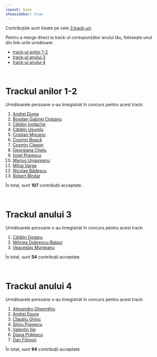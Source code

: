 ```yaml
---
layout: base
showsidebar: true
---
```


Contribuțiile sunt listate pe cele [3 track-uri][reg].

Pentru a merge direct la track-ul corespunzător anului tău, folosește unul din
link-urile următoare:

* [track-ul anilor 1-2](#trackul_anilor_12)
* [track-ul anului 3](#trackul_anului_3)
* [track-ul anului 4](#trackul_anului_4)

<div id="end">&nbsp;</div>

# Trackul anilor 1-2

Următoarele persoane s-au înregistrat în concurs pentru acest track:

1. [Andrei Duma][andrei-duma]
2. [Bogdan Gabriel Ciobanu][bogdan-gabriel-ciobanu]
3. [Cătălin Iordache][catalin-iordache]
4. [Cătălin Ușurelu][catalin-usurelu]
5. [Cristian Mocanu][cristian-mocanu]
6. [Cosmin Boacă][cosmin-boaca]
7. [Cosmin Clapon][cosmin-clapon]
8. [Georgiana Chelu][georgiana-chelu]
9. [Ionel Popescu][ionel-popescu]
10. [Marius Ungureanu][marius-ungureanu]
11. [Mihai Varga][mihai-varga]
12. [Nicolae Bădescu][nicolae-badescu]
13. [Robert Bîndar][robert-bindar]

În total, sunt **107** contribuții acceptate.

<div id="end">&nbsp;</div>

# Trackul anului 3

Următoarele persoane s-au înregistrat în concurs pentru acest track:

1. [Cătălin Dogaru][catalin-dogaru]
2. [Mihnea Dobrescu-Balaur][mihnea-dobrescu-balaur]
3. [Veaceslav Munteanu][veaceslav-munteanu]

În total, sunt **54** contribuții acceptate.

<div id="end">&nbsp;</div>

# Trackul anului 4

Următoarele persoane s-au înregistrat în concurs pentru acest track:

1. [Alexandru Gheorghiu][alexandru-gheorghiu]
2. [Andrei Epure][andrei-epure]
3. [Claudiu Ghioc][claudiu-ghioc]
4. [Silviu Popescu][silviu-popescu]
5. [Valentin Ilie][valentin-ilie]
6. [Diana Prăjescu][diana-prajescu]
7. [Dan Filimon][dan-filimon]

În total, sunt **94** contribuții acceptate.

<div id="end">&nbsp;</div>

[reg]: /regulament#structura "Regulament"

[andrei-duma]: /andrei-duma "Andrei Duma"
[catalin-iordache]: /catalin-iordache "Cătălin Iordache"
[catalin-usurelu]: /catalin-usurelu "Cătălin Ușurelu"
[cristian-mocanu]: /cristian-mocanu "Cristian Mocanu"
[cosmin-clapon]: /cosmin-clapon "Cosmin Clapon"
[marius-ungureanu]: /marius-ungureanu "Marius Ungureanu"
[catalin-dogaru]: /catalin-dogaru "Cătălin Dogaru"
[mihnea-dobrescu-balaur]: /mihnea-dobrescu-balaur "Mihnea Dobrescu-Balaur"
[veaceslav-munteanu]: /veaceslav-munteanu "Veaceslav Munteanu"
[silviu-popescu]: /silviu-popescu "Silviu Popescu"
[claudiu-ghioc]: /claudiu-ghioc "Claudiu Ghioc"
[alexandru-gheorghiu]: /alexandru-gheorghiu "Alexandru Gheorghiu"
[valentin-ilie]: /valentin-ilie "Valentin Ilie"
[andrei-epure]: /andrei-epure "Andrei Epure"
[bogdan-gabriel-ciobanu]: /bogdan-gabriel-ciobanu "Bogdan Gabriel Ciobanu"
[nicolae-badescu]: /nicolae-badescu "Nicolae Badescu"
[cosmin-boaca]: /cosmin-boaca "Cosmin Boacă"
[georgiana-chelu]: /georgiana-chelu "Georgiana Chelu"
[robert-bindar]: /robert-bindar "Robert Bîndar"
[mihai-varga]: /mihai-varga "Mihai Varga"
[ionel-popescu]: /ionel-popescu "Ionel Popescu"
[diana-prajescu]: /diana-prajescu "Diana Prăjescu"
[dan-filimon]: /dan-filimon "Dan Filimon"
